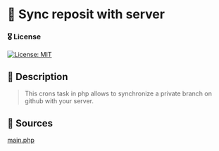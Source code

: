 # 🔌 Sync reposit with server

### 🎖 License
[![License: MIT](https://img.shields.io/badge/License-MIT-yellow.svg)](https://opensource.org/licenses/MIT)

## 📝 Description
> This crons task in php allows to synchronize a private branch on github with your server.

## 🧱 Sources
<a href="https://github.com/Oural1206/Sync-reposit-with-server/blob/main/main.php">main.php</a>
